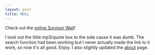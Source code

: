```yaml
---
layout: post
title: NULL
---
```


Check out the <a href="http://survivorwall.friedcheese.org">online Survivor Wall</a>!

<p>
I took out the little mp3/quote box to the side cause it was dumb. The search function had been working but I never actually made the link to it work, so now it's all good. Enjoy. I also slightly updated the <a href="about.php">about</a> page.
